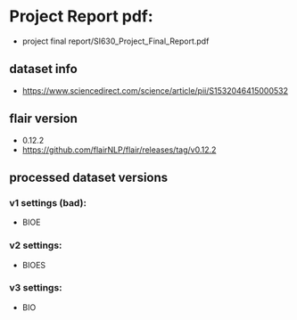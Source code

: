 

# Project Report pdf:
- project final report/SI630_Project_Final_Report.pdf


## dataset info
- https://www.sciencedirect.com/science/article/pii/S1532046415000532


## flair version
- 0.12.2
- https://github.com/flairNLP/flair/releases/tag/v0.12.2


## processed dataset versions
### v1 settings (bad):
- BIOE

### v2 settings:
- BIOES

### v3 settings:
- BIO
